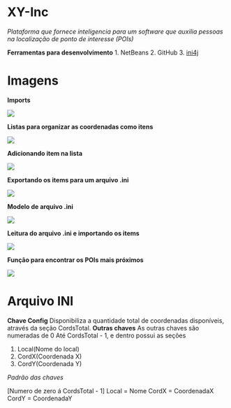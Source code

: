# XY-Inc
*Plataforma que fornece inteligencia para um software que auxilia pessoas na localização de ponto de interesse (POIs)*

 **Ferramentas para desenvolvimento**
	 1. NetBeans
	 2. GitHub
	 3. [ini4j ](http://ini4j.sourceforge.net/)


# Imagens
**Imports**

![](https://i.imgur.com/bmyz5Qj.png)

**Listas para organizar as coordenadas como itens**

![](https://i.imgur.com/5oZ7Anq.png)

**Adicionando item na lista**

![](https://i.imgur.com/V3Nngzy.png)

**Exportando os items para um arquivo .ini**

![](https://i.imgur.com/SggOSIs.png)

**Modelo de arquivo .ini**

![](https://i.imgur.com/hmrvHd7.png)

**Leitura do arquivo .ini e importando os items**

![](https://i.imgur.com/Axx115w.png)

**Função para encontrar os POIs mais próximos**

![](https://i.imgur.com/AO3PFlf.png)

# Arquivo INI
**Chave Config**
Disponibiliza a quantidade total de coordenadas disponíveis, através da seção CordsTotal.
**Outras chaves**
As outras chaves são numeradas de 0 Até CordsTotal - 1, e dentro possui as seções
 1. Local(Nome do local)
 2. CordX(Coordenada X)
 3. CordY(Coordenada Y)

*Padrão das chaves*

[Numero de zero á CordsTotal - 1]
Local =  Nome
CordX = CoordenadaX
CordY = CoordenadaY

